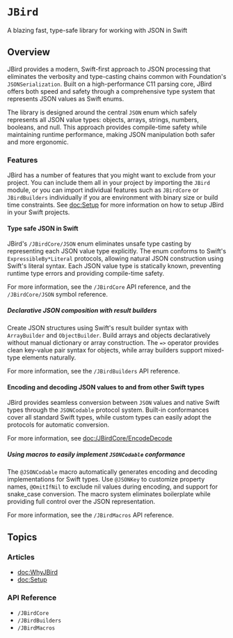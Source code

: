 # ``JBird``

A blazing fast, type-safe library for working with JSON in Swift

## Overview

JBird provides a modern, Swift-first approach to JSON processing that eliminates the verbosity and type-casting chains common with Foundation's `JSONSerialization`. Built on a high-performance C11 parsing core, JBird offers both speed and safety through a comprehensive type system that represents JSON values as Swift enums.

The library is designed around the central `JSON` enum which safely represents all JSON value types: objects, arrays, strings, numbers, booleans, and null. This approach provides compile-time safety while maintaining runtime performance, making JSON manipulation both safer and more ergonomic.

### Features

JBird has a number of features that you might want to exclude from your project. You can include them all in your project by importing the `JBird` module, or you can import individual features such as `JBirdCore` or `JBirdBuilders` individually if you are environment with binary size or build time constraints. See <doc:Setup> for more information on how to setup JBird in your Swift projects.

#### Type safe JSON in Swift

JBird's ``/JBirdCore/JSON`` enum eliminates unsafe type casting by representing each JSON value type explicitly. The enum conforms to Swift's `ExpressibleBy*Literal` protocols, allowing natural JSON construction using Swift's literal syntax. Each JSON value type is statically known, preventing runtime type errors and providing compile-time safety.

For more information, see the ``/JBirdCore`` API reference, and the ``/JBirdCore/JSON`` symbol reference.

##### Declarative JSON composition with result builders

Create JSON structures using Swift's result builder syntax with `ArrayBuilder` and `ObjectBuilder`. Build arrays and objects declaratively without manual dictionary or array construction. The `=>` operator provides clean key-value pair syntax for objects, while array builders support mixed-type elements naturally.

For more information, see the ``/JBirdBuilders`` API reference.

#### Encoding and decoding JSON values to and from other Swift types

JBird provides seamless conversion between `JSON` values and native Swift types through the `JSONCodable` protocol system. Built-in conformances cover all standard Swift types, while custom types can easily adopt the protocols for automatic conversion.

For more information, see <doc:/JBirdCore/EncodeDecode>

##### Using macros to easily implement `JSONCodable` conformance

The `@JSONCodable` macro automatically generates encoding and decoding implementations for Swift types. Use `@JSONKey` to customize property names, `@OmitIfNil` to exclude nil values during encoding, and support for snake_case conversion. The macro system eliminates boilerplate while providing full control over the JSON representation.

For more information, see the ``/JBirdMacros`` API reference.

## Topics

### Articles

- <doc:WhyJBird>
- <doc:Setup>

### API Reference

- ``/JBirdCore``
- ``/JBirdBuilders``
- ``/JBirdMacros``
